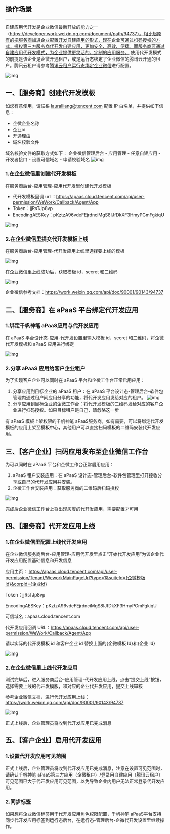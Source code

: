 ## 操作场景
---
自建应用代开发是企业微信最新开放的能力之一（https://developer.work.weixin.qq.com/document/path/94737）。相比起原有的把服务商加进企业配置开发自建应用的形式，现在企业可通过扫码授权的方式，授权第三方服务商代开发自建应用，更加安全、高效、便捷。而服务商可通过自建应用代开发模式，为企业提供更灵活的、定制的应用服务。
使用代开发模式的前提是该企业是企微开通租户，或是运行态绑定了企业微信的腾讯云开通的租户。腾讯云租户请参考[腾讯云租户运行态绑定企业微信](./腾讯云租户运行态绑定企业微信)进行配置。

![img](https://qcloudimg.tencent-cloud.cn/raw/01fa75c30a17f3c13838f8d6c475048a.png)

## 一、**【服务商】创建代开发模板**

如您有意使用，请联系 lauralliang@tencent.com 配置 IP 白名单，并提供如下信息：

- 企微企业名称
- 企业id
- 开通理由
- 域名校验文件

域名校验文件的获取方式如下：
企业微信管理后台 - 应用管理 - 任意自建应用 - 开发者接口 - 设置可信域名 - 申请校验域名
![img](https://qcloudimg.tencent-cloud.cn/raw/dfc2cf92a3a15b169721aacfd9ba4ea2.png)
### 1.**在企业微信里创建代开发模板**

在服务商后台-应用管理-应用代开发里创建代开发模板

- 代开发模板回调 url ：https://apaas.cloud.tencent.com/api/user-permission/WeWork/Callback/Agent/App
- Token：jjRsTJp8vp
- EncodingAESKey：pKztzA96vdeFEjrdnciMgS8IJfDkXF3HmyPGmFgkiqU

![img](https://qcloudimg.tencent-cloud.cn/raw/3afcd2fce45f76e69c62bc7fc09d4264.png)

### 2.**在企业微信里提交代开发模板上线**

在服务商后台-应用管理-代开发应用上线里选择要上线的模板

![img](https://qcloudimg.tencent-cloud.cn/raw/a65c533f6540b03bca4e9dcfcc1e9ed3.png)

在企业微信里上线成功后，获取模板 id，secret 和二维码

![img](https://qcloudimg.tencent-cloud.cn/raw/0f9889b3751ffa041e21ba0ada644af0.png)

企业微信参考文档：https://work.weixin.qq.com/api/doc/90001/90143/94737

## **二、【服务商】在 aPaaS 平台绑定代开发应用**

### 1.**绑定千帆神笔 aPaaS应用与代开发应用**

在 aPaaS 平台设计态-应用-代开发设置里输入模板 id、secret 和二维码，将企微代开发模板和 aPaaS 应用进行绑定

![img](https://qcloudimg.tencent-cloud.cn/raw/fa9abec312bf5405ef5462943458e755.png)

### 2.**分享 aPaaS 应用给客户企业租户**

为了实现客户企业可以同时在 aPaaS 平台和企微工作台正常启用应用：

1. 分享应用到目标企业的 aPaaS 租户：在 aPaaS 平台设计态-管理后台-软件包管理内通过租户间应用分享的功能，将代开发应用发给对应的租户。
   ![img](https://qcloudimg.tencent-cloud.cn/raw/eae4839e1575d5ec1d39a8a631c3ffcb.png)
2. 分享应用到目标企业的企微工作台：将代开发模板的二维码发给对应的客户企业进行扫码授权。如果目标租户是自己，请忽略这一步

有 aPaaS 模板上架权限的千帆神笔 aPaaS服务商，如有需要，可以将绑定代开发模板的应用上架至模板中心，其他用户可以直接扫码模板的二维码安装代开发应用。

## **三、【客户企业】扫码应用发布至企业微信工作台**

为可以同时在 aPaaS 平台和企微工作台正常启用应用：

1. aPaaS 租户安装应用：在 aPaaS 设计态-管理后台-软件包管理里打开接收分享或自己的代开发应用并安装。
2. 企微工作台安装应用：获取服务商的二维码后扫码授权

![img](https://qcloudimg.tencent-cloud.cn/raw/300bcad90baba37cb557174e2aac45ab.png)

完成后企业微信工作台上将出现灰度的代开发应用，需要配置才可用

## **四、【服务商】代开发应用上线**

### 1.**在企业微信里配置上线代开发应用**

在企业微信服务商后台-应用管理-应用代开发里点击“开始代开发应用”为该企业代开发应用配置基础信息和开发信息

应用主页： https://apaas.cloud.tencent.com/api/user-permission/Tenant/WeworkMainPageUrl?type=1&suiteId={企微模板Id}&corpId={企业Id}

Token：jjRsTJp8vp

EncodingAESKey：pKztzA96vdeFEjrdnciMgS8IJfDkXF3HmyPGmFgkiqU

可信域名：apaas.cloud.tencent.com

代开发应用回调 URL：https://apaas.cloud.tencent.com/api/user-permission/WeWork/Callback/Agent/App

请以实际的代开发模板 id 和客户企业 id 替换上面的{企微模板 Id}和{企业 Id}

![img](https://qcloudimg.tencent-cloud.cn/raw/4dd47f3401fc5f7603d1c0a1c6e8aeff.png)

### 2.**在企业微信里上线代开发应用**

测试完毕后，进入服务商后台-应用管理-代开发应用上线，点击“提交上线”按钮，选择需要上线的代开发模版，和对应的企业代开发应用，提交上线审核

参考企业微信文档，进行代开发应用上线：https://work.weixin.qq.com/api/doc/90001/90143/94737

![img](https://qcloudimg.tencent-cloud.cn/raw/0eab1b1588d924ec0c61b0fa0b29528a.png)

正式上线后，企业管理员将收到代开发应用已完成消息

## **五、【客户企业】启用代开发应用**

### 1.**设置代开发应用可见范围**

正式上线后，企业管理员将收到代开发应用已完成消息，注意在设置可见范围时，请确认千帆神笔 aPaaS第三方应用（企微租户）/登录用自建应用（腾讯云租户）可见范围已大于代开发应用可见范围，以免导致企业内用户无法正常登录代开发应用。

### 2.同步标签

如果想将企业微信标签用于代开发应用角色权限配置，千帆神笔 aPaaS平台支持同步代开发应用标签到运行态后台，在运行态-管理后台-企微代开发设置里继续操作。
